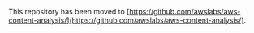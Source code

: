 This repository has been moved to [https://github.com/awslabs/aws-content-analysis/](https://github.com/awslabs/aws-content-analysis/).
